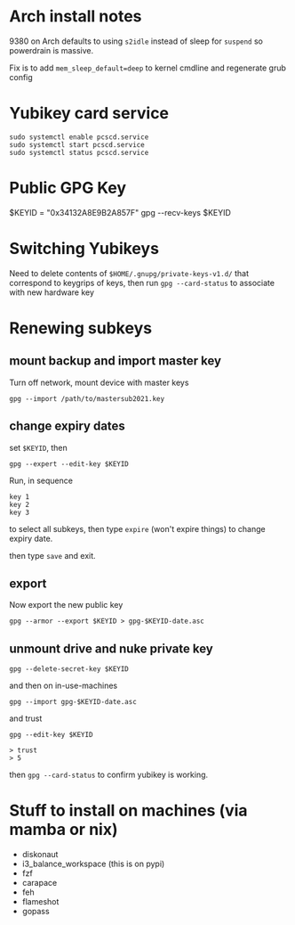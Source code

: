 # Arch install notes

9380 on Arch defaults to using `s2idle` instead of sleep for `suspend` so
powerdrain is massive.

Fix is to add `mem_sleep_default=deep` to kernel cmdline and regenerate grub config

# Yubikey card service

```
sudo systemctl enable pcscd.service
sudo systemctl start pcscd.service 
sudo systemctl status pcscd.service
```

# Public GPG Key
$KEYID = "0x34132A8E9B2A857F"
gpg --recv-keys $KEYID

# Switching Yubikeys

Need to delete contents of `$HOME/.gnupg/private-keys-v1.d/` that correspond to
keygrips of keys, then run `gpg --card-status` to associate with new hardware
key

# Renewing subkeys

## mount backup and import master key
Turn off network, mount device with master keys

```
gpg --import /path/to/mastersub2021.key
```

## change expiry dates
set `$KEYID`, then 

```
gpg --expert --edit-key $KEYID
```

Run, in sequence
```
key 1
key 2
key 3
```

to select all subkeys, then type `expire` (won't expire things) to change expiry date.

then type `save` and exit.

## export 
Now export the new public key

```
gpg --armor --export $KEYID > gpg-$KEYID-date.asc
```

## unmount drive and nuke private key

```
gpg --delete-secret-key $KEYID
```

and then on in-use-machines

```
gpg --import gpg-$KEYID-date.asc
```
and trust

```
gpg --edit-key $KEYID
```

```
> trust
> 5
```

then `gpg --card-status` to confirm yubikey is working.



# Stuff to install on machines (via mamba or nix)

* diskonaut
* i3_balance_workspace (this is on pypi)
* fzf
* carapace
* feh
* flameshot
* gopass
